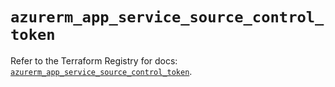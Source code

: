 # `azurerm_app_service_source_control_token`

Refer to the Terraform Registry for docs: [`azurerm_app_service_source_control_token`](https://registry.terraform.io/providers/hashicorp/azurerm/4.3.0/docs/resources/app_service_source_control_token).
